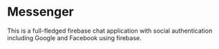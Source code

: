 # Messenger

This is a full-fledged firebase chat application with social authentication including Google and Facebook using firebase.